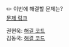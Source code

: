 ✏️ 이번에 해결할 문제는? <br>
[문제 링크](https://leetcode.com/problems/combination-sum/)

권현욱: [해결 코드]() <br>
김동국: [해결 코드]() <br>
